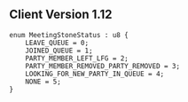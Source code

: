 ## Client Version 1.12

```rust,ignore
enum MeetingStoneStatus : u8 {
    LEAVE_QUEUE = 0;    
    JOINED_QUEUE = 1;    
    PARTY_MEMBER_LEFT_LFG = 2;    
    PARTY_MEMBER_REMOVED_PARTY_REMOVED = 3;    
    LOOKING_FOR_NEW_PARTY_IN_QUEUE = 4;    
    NONE = 5;    
}

```
